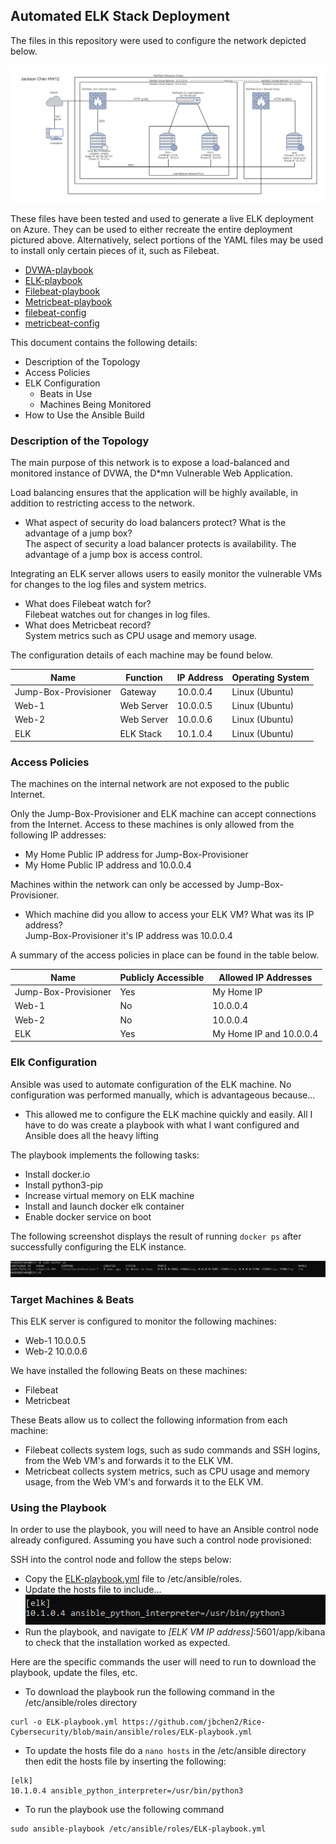 ## Automated ELK Stack Deployment

The files in this repository were used to configure the network depicted below.

![TODO: Update the path with the name of your diagram](Diagrams/ELK-Network-Diagram.png)

These files have been tested and used to generate a live ELK deployment on Azure. They can be used to either recreate the entire deployment pictured above. Alternatively, select portions of the YAML files may be used to install only certain pieces of it, such as Filebeat.

  - [DVWA-playbook](Ansible/Roles/DVWA-playbook.yml)
  - [ELK-playbook](Ansible/Roles/ELK-playbook.yml)
  - [Filebeat-playbook](Ansible/Roles/Filebeat-playbook.yml)
  - [Metricbeat-playbook](Ansible/Roles/Metricbeat-playbook.yml)
  - [filebeat-config](Ansible/Files/filebeat-config.yml)
  - [metricbeat-config](Ansible/Files/metricbeat-config.yml)

This document contains the following details:
- Description of the Topology
- Access Policies
- ELK Configuration
  - Beats in Use
  - Machines Being Monitored
- How to Use the Ansible Build


### Description of the Topology

The main purpose of this network is to expose a load-balanced and monitored instance of DVWA, the D*mn Vulnerable Web Application.

Load balancing ensures that the application will be highly available, in addition to restricting access to the network.
- What aspect of security do load balancers protect? What is the advantage of a jump box?\
The aspect of security a load balancer protects is availability. The advantage of a jump box is access control.

Integrating an ELK server allows users to easily monitor the vulnerable VMs for changes to the log files and system metrics.
- What does Filebeat watch for?\
Filebeat watches out for changes in log files.  
- What does Metricbeat record?\
System metrics such as CPU usage and memory usage.

The configuration details of each machine may be found below.

| Name                 | Function   | IP Address | Operating System |
|----------------------|------------|------------|------------------|
| Jump-Box-Provisioner | Gateway    | 10.0.0.4   | Linux (Ubuntu)   |
| Web-1                | Web Server | 10.0.0.5   | Linux (Ubuntu)   |
| Web-2                | Web Server | 10.0.0.6   | Linux (Ubuntu)   |
| ELK                  | ELK Stack  | 10.1.0.4   | Linux (Ubuntu)   |

### Access Policies

The machines on the internal network are not exposed to the public Internet. 

Only the Jump-Box-Provisioner and ELK machine can accept connections from the Internet. Access to these machines is only allowed from the following IP addresses:
- My Home Public IP address for Jump-Box-Provisioner
- My Home Public IP address and 10.0.0.4

Machines within the network can only be accessed by Jump-Box-Provisioner.
- Which machine did you allow to access your ELK VM? What was its IP address?\
Jump-Box-Provisioner it's IP address was 10.0.0.4

A summary of the access policies in place can be found in the table below.

| Name                 | Publicly Accessible | Allowed IP Addresses    |
|----------------------|---------------------|-------------------------|
| Jump-Box-Provisioner | Yes                 | My Home IP              |
| Web-1                | No                  | 10.0.0.4                |
| Web-2                | No                  | 10.0.0.4                |
| ELK                  | Yes                 | My Home IP and 10.0.0.4 |

### Elk Configuration

Ansible was used to automate configuration of the ELK machine. No configuration was performed manually, which is advantageous because...
- This allowed me to configure the ELK machine quickly and easily. All I have to do was create a playbook with what I want configured and Ansible does all the heavy lifting

The playbook implements the following tasks:
- Install docker.io
- Install python3-pip
- Increase virtual memory on ELK machine
- Install and launch docker elk container
- Enable docker service on boot

The following screenshot displays the result of running `docker ps` after successfully configuring the ELK instance.

![TODO: Update the path with the name of your screenshot of docker ps output](Images/docker_ps_output.png)

### Target Machines & Beats
This ELK server is configured to monitor the following machines:
- Web-1 10.0.0.5
- Web-2 10.0.0.6

We have installed the following Beats on these machines:
- Filebeat
- Metricbeat

These Beats allow us to collect the following information from each machine:
- Filebeat collects system logs, such as sudo commands and SSH logins, from the Web VM's and forwards it to the ELK VM.
- Metricbeat collects system metrics, such as CPU usage and memory usage, from the Web VM's and forwards it to the ELK VM.

### Using the Playbook
In order to use the playbook, you will need to have an Ansible control node already configured. Assuming you have such a control node provisioned: 

SSH into the control node and follow the steps below:
- Copy the [ELK-playbook.yml](Ansible/Roles/ELK-playbook.yml) file to /etc/ansible/roles.
- Update the hosts file to include...\
![alt text](Images/update_hosts.PNG)
- Run the playbook, and navigate to _[ELK VM IP address]_:5601/app/kibana to check that the installation worked as expected.

Here are the specific commands the user will need to run to download the playbook, update the files, etc.

- To download the playbook run the following command in the /etc/ansible/roles directory
```
curl -o ELK-playbook.yml https://github.com/jbchen2/Rice-Cybersecurity/blob/main/ansible/roles/ELK-playbook.yml
```
- To update the hosts file do a `nano hosts` in the /etc/ansible directory then edit the hosts file by inserting the following:
```
[elk]
10.1.0.4 ansible_python_interpreter=/usr/bin/python3
```
- To run the playbook use the following command
```
sudo ansible-playbook /etc/ansible/roles/ELK-playbook.yml
```